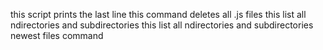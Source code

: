 this script prints the last line
this command deletes all .js files
this list all ndirectories and subdirectories
this list all ndirectories and subdirectories
newest files command
